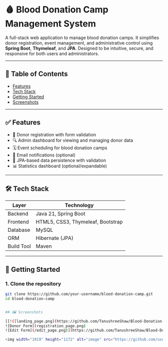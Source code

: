 # 🩸 Blood Donation Camp Management System

A full-stack web application to manage blood donation camps. It simplifies donor registration, event management, and administrative control using **Spring Boot**, **Thymeleaf**, and **JPA**. Designed to be intuitive, secure, and responsive for both users and administrators.

---

## 📌 Table of Contents

- [Features](#-features)
- [Tech Stack](#-tech-stack)
- [Getting Started](#-getting-started)
- [Screenshots](#-screenshots)

---

## ✅ Features

- 📝 Donor registration with form validation
- 🔍 Admin dashboard for viewing and managing donor data
- 🗓️ Event scheduling for blood donation camps
- 📧 Email notifications (optional)
- 🧪 JPA-based data persistence with validation
- 📊 Statistics dashboard (optional/expandable)

---

## 🛠 Tech Stack

| Layer      | Technology                        |
|------------|-----------------------------------|
| Backend    | Java 21, Spring Boot              |
| Frontend   | HTML5, CSS3, Thymeleaf, Bootstrap |
| Database   | MySQL                             |
| ORM        | Hibernate (JPA)                   |
| Build Tool | Maven                             |

---

## 🚀 Getting Started

### 1. Clone the repository
```bash
git clone https://github.com/your-username/blood-donation-camp.git
cd blood-donation-camp


## 🖼️ Screenshots

[[!([landing_page.png](https://github.com/TanushreeShaw/Blood-Donation-Camp/blob/8da9a43e5b2fa5ea31e5d41b0b7f2b6c28745c0a/edit_page.png))
![Donor Form](registration_page.png)
![Edit Form](/edit_page.png)](https://github.com/TanushreeShaw/Blood-Donation-Camp/blob/8da9a43e5b2fa5ea31e5d41b0b7f2b6c28745c0a/edit_page.png)](https://github.com/TanushreeShaw/Blood-Donation-Camp/blob/8da9a43e5b2fa5ea31e5d41b0b7f2b6c28745c0a/edit_page.png)

<img width="1919" height="1172" alt="image" src="https://github.com/user-attachments/assets/430abc07-b28e-4e47-871e-305db8bc8262" />

